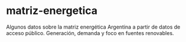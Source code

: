 # matriz-energetica
Algunos datos sobre la matriz energética Argentina a partir de datos de acceso público. Generación, demanda y foco en fuentes renovables.
